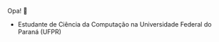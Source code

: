 
<!---
Thilons/Thilons is a ✨ special ✨ repository because its `README.md` (this file) appears on your GitHub profile.
You can click the Preview link to take a look at your changes.
--->

Opa! 👋

* Estudante de Ciência da Computação na Universidade Federal do Paraná (UFPR)

